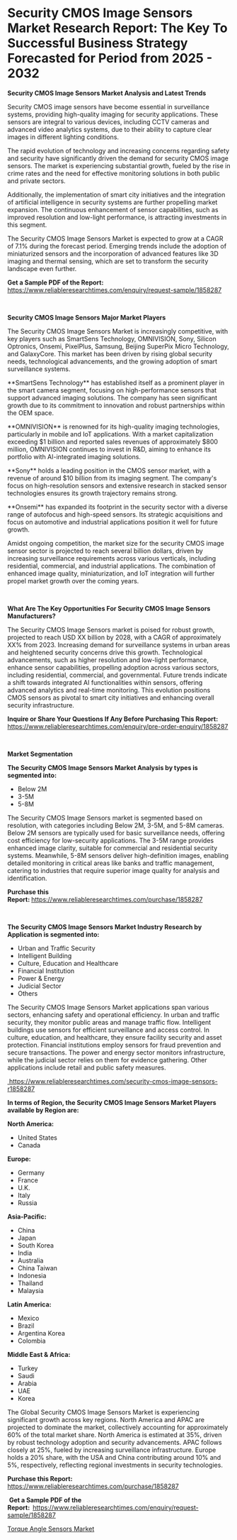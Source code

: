 <p><h1>Security CMOS Image Sensors Market Research Report: The Key To Successful Business Strategy Forecasted for Period from 2025 - 2032</h1></p><p><strong>Security CMOS Image Sensors Market Analysis and Latest Trends</strong></p>
<p><p>Security CMOS image sensors have become essential in surveillance systems, providing high-quality imaging for security applications. These sensors are integral to various devices, including CCTV cameras and advanced video analytics systems, due to their ability to capture clear images in different lighting conditions. </p><p>The rapid evolution of technology and increasing concerns regarding safety and security have significantly driven the demand for security CMOS image sensors. The market is experiencing substantial growth, fueled by the rise in crime rates and the need for effective monitoring solutions in both public and private sectors. </p><p>Additionally, the implementation of smart city initiatives and the integration of artificial intelligence in security systems are further propelling market expansion. The continuous enhancement of sensor capabilities, such as improved resolution and low-light performance, is attracting investments in this segment. </p><p>The Security CMOS Image Sensors Market is expected to grow at a CAGR of 7.1% during the forecast period. Emerging trends include the adoption of miniaturized sensors and the incorporation of advanced features like 3D imaging and thermal sensing, which are set to transform the security landscape even further.</p></p>
<p><strong>Get a Sample PDF of the Report:&nbsp;</strong> <a href="https://www.reliableresearchtimes.com/enquiry/request-sample/1858287?utm_campaign=2230&utm_medium=2&utm_source=Github&utm_content=ia&utm_term=07042025&utm_id=security-cmos-image-sensors">https://www.reliableresearchtimes.com/enquiry/request-sample/1858287</a></p>
<p>&nbsp;</p>
<p><strong>Security CMOS Image Sensors Major Market Players</strong></p>
<p><p>The Security CMOS Image Sensors Market is increasingly competitive, with key players such as SmartSens Technology, OMNIVISION, Sony, Silicon Optronics, Onsemi, PixelPlus, Samsung, Beijing SuperPix Micro Technology, and GalaxyCore. This market has been driven by rising global security needs, technological advancements, and the growing adoption of smart surveillance systems.</p><p>**SmartSens Technology** has established itself as a prominent player in the smart camera segment, focusing on high-performance sensors that support advanced imaging solutions. The company has seen significant growth due to its commitment to innovation and robust partnerships within the OEM space.</p><p>**OMNIVISION** is renowned for its high-quality imaging technologies, particularly in mobile and IoT applications. With a market capitalization exceeding $1 billion and reported sales revenues of approximately $800 million, OMNIVISION continues to invest in R&D, aiming to enhance its portfolio with AI-integrated imaging solutions.</p><p>**Sony** holds a leading position in the CMOS sensor market, with a revenue of around $10 billion from its imaging segment. The company's focus on high-resolution sensors and extensive research in stacked sensor technologies ensures its growth trajectory remains strong.</p><p>**Onsemi** has expanded its footprint in the security sector with a diverse range of autofocus and high-speed sensors. Its strategic acquisitions and focus on automotive and industrial applications position it well for future growth.</p><p>Amidst ongoing competition, the market size for the security CMOS image sensor sector is projected to reach several billion dollars, driven by increasing surveillance requirements across various verticals, including residential, commercial, and industrial applications. The combination of enhanced image quality, miniaturization, and IoT integration will further propel market growth over the coming years.</p></p>
<p>&nbsp;</p>
<p><strong>What Are The Key Opportunities For Security CMOS Image Sensors Manufacturers?</strong></p>
<p><p>The Security CMOS Image Sensors market is poised for robust growth, projected to reach USD XX billion by 2028, with a CAGR of approximately XX% from 2023. Increasing demand for surveillance systems in urban areas and heightened security concerns drive this growth. Technological advancements, such as higher resolution and low-light performance, enhance sensor capabilities, propelling adoption across various sectors, including residential, commercial, and governmental. Future trends indicate a shift towards integrated AI functionalities within sensors, offering advanced analytics and real-time monitoring. This evolution positions CMOS sensors as pivotal to smart city initiatives and enhancing overall security infrastructure.</p></p>
<p><strong>Inquire or Share Your Questions If Any Before Purchasing This Report:</strong> <a href="https://www.reliableresearchtimes.com/enquiry/pre-order-enquiry/1858287?utm_campaign=2230&utm_medium=2&utm_source=Github&utm_content=ia&utm_term=07042025&utm_id=security-cmos-image-sensors">https://www.reliableresearchtimes.com/enquiry/pre-order-enquiry/1858287</a></p>
<p>&nbsp;</p>
<p><strong>Market Segmentation</strong></p>
<p><strong>The Security CMOS Image Sensors Market Analysis by types is segmented into:</strong></p>
<p><ul><li>Below 2M</li><li>3-5M</li><li>5-8M</li></ul></p>
<p><p>The Security CMOS Image Sensors market is segmented based on resolution, with categories including Below 2M, 3-5M, and 5-8M cameras. Below 2M sensors are typically used for basic surveillance needs, offering cost efficiency for low-security applications. The 3-5M range provides enhanced image clarity, suitable for commercial and residential security systems. Meanwhile, 5-8M sensors deliver high-definition images, enabling detailed monitoring in critical areas like banks and traffic management, catering to industries that require superior image quality for analysis and identification.</p></p>
<p><strong>Purchase this Report:&nbsp;</strong><a href="https://www.reliableresearchtimes.com/purchase/1858287?utm_campaign=2230&utm_medium=2&utm_source=Github&utm_content=ia&utm_term=07042025&utm_id=security-cmos-image-sensors">https://www.reliableresearchtimes.com/purchase/1858287</a></p>
<p>&nbsp;</p>
<p><strong>The Security CMOS Image Sensors Market Industry Research by Application is segmented into:</strong></p>
<p><ul><li>Urban and Traffic Security</li><li>Intelligent Building</li><li>Culture, Education and Healthcare</li><li>Financial Institution</li><li>Power & Energy</li><li>Judicial Sector</li><li>Others</li></ul></p>
<p><p>The Security CMOS Image Sensors Market applications span various sectors, enhancing safety and operational efficiency. In urban and traffic security, they monitor public areas and manage traffic flow. Intelligent buildings use sensors for efficient surveillance and access control. In culture, education, and healthcare, they ensure facility security and asset protection. Financial institutions employ sensors for fraud prevention and secure transactions. The power and energy sector monitors infrastructure, while the judicial sector relies on them for evidence gathering. Other applications include retail and public safety measures.</p></p>
<p><a href="https://www.reliableresearchtimes.com/security-cmos-image-sensors-r1858287?utm_campaign=2230&utm_medium=2&utm_source=Github&utm_content=ia&utm_term=07042025&utm_id=security-cmos-image-sensors">&nbsp;https://www.reliableresearchtimes.com/security-cmos-image-sensors-r1858287</a></p>
<p><strong>In terms of Region, the Security CMOS Image Sensors Market Players available by Region are:</strong></p>
<p>
    <p> <strong> North America: </strong>
        <ul>
            <li>United States</li>
            <li>Canada</li>
        </ul>
        </p> 
    <p> <strong> Europe: </strong>
        <ul>
            <li>Germany</li>
            <li>France</li>
            <li>U.K.</li>
            <li>Italy</li>
            <li>Russia</li>
        </ul>
        </p> 
    <p> <strong> Asia-Pacific: </strong>
        <ul>
            <li>China</li>
            <li>Japan</li>
            <li>South Korea</li>
            <li>India</li>
            <li>Australia</li>
            <li>China Taiwan</li>
            <li>Indonesia</li>
            <li>Thailand</li>
            <li>Malaysia</li>
        </ul>
        </p> 
    <p> <strong> Latin America: </strong>
        <ul>
            <li>Mexico</li>
            <li>Brazil</li>
            <li>Argentina Korea</li>
            <li>Colombia</li>
        </ul>
        </p> 
    <p> <strong> Middle East & Africa: </strong>
        <ul>
            <li>Turkey</li>
            <li>Saudi</li>
            <li>Arabia</li>
            <li>UAE</li>
            <li>Korea</li>
        </ul>
    </p>
    </p>
<p><p>The Global Security CMOS Image Sensors Market is experiencing significant growth across key regions. North America and APAC are projected to dominate the market, collectively accounting for approximately 60% of the total market share. North America is estimated at 35%, driven by robust technology adoption and security advancements. APAC follows closely at 25%, fueled by increasing surveillance infrastructure. Europe holds a 20% share, with the USA and China contributing around 10% and 5%, respectively, reflecting regional investments in security technologies.</p></p>
<p><strong>Purchase this Report: </strong><a href="https://www.reliableresearchtimes.com/purchase/1858287?utm_campaign=2230&utm_medium=2&utm_source=Github&utm_content=ia&utm_term=07042025&utm_id=security-cmos-image-sensors">https://www.reliableresearchtimes.com/purchase/1858287</a></p>
<p>&nbsp;<strong>Get a Sample PDF of the Report:&nbsp;&nbsp;</strong><a href="https://www.reliableresearchtimes.com/enquiry/request-sample/1858287?utm_campaign=2230&utm_medium=2&utm_source=Github&utm_content=ia&utm_term=07042025&utm_id=security-cmos-image-sensors">https://www.reliableresearchtimes.com/enquiry/request-sample/1858287</a></p>
<p><strong></strong></p>
<p><p><a href="https://github.com/petbigbeepjn/Market-Research-Report-List-2/blob/main/torque-angle-sensors-market.md?utm_campaign=2230&utm_medium=2&utm_source=Github&utm_content=ia&utm_term=07042025&utm_id=security-cmos-image-sensors">Torque Angle Sensors Market</a></p></p>